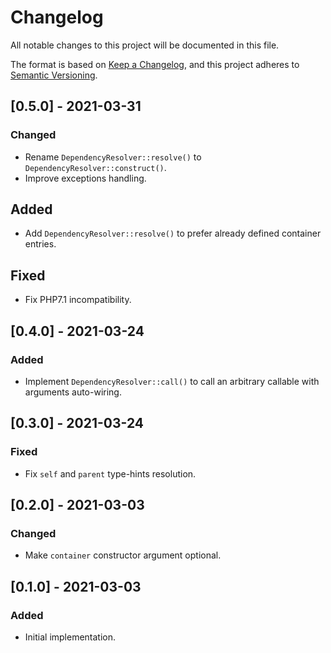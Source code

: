 # Changelog

All notable changes to this project will be documented in this file.

The format is based on [Keep a Changelog](https://keepachangelog.com/en/1.0.0/),
and this project adheres to [Semantic Versioning](https://semver.org/spec/v2.0.0.html).

## [0.5.0] - 2021-03-31
### Changed
- Rename `DependencyResolver::resolve()` to `DependencyResolver::construct()`.
- Improve exceptions handling.

## Added
- Add `DependencyResolver::resolve()` to prefer already defined container entries.

## Fixed
- Fix PHP7.1 incompatibility.

## [0.4.0] - 2021-03-24
### Added
- Implement `DependencyResolver::call()` to call an arbitrary callable with arguments auto-wiring.

## [0.3.0] - 2021-03-24
### Fixed
- Fix `self` and `parent` type-hints resolution.

## [0.2.0] - 2021-03-03
### Changed
- Make `container` constructor argument optional. 

## [0.1.0] - 2021-03-03
### Added
- Initial implementation.
